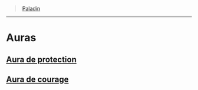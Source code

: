 ﻿> [Paladin](hd_paladin.md)

---

# Auras

## [Aura de protection](hd_paladin_aura_de_protection.md)

## [Aura de courage](hd_paladin_aura_de_courage.md)

